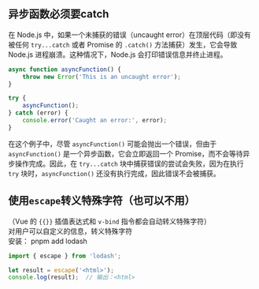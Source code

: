 ## 异步函数必须要catch
在 Node.js 中，如果一个未捕获的错误（uncaught error）在顶层代码（即没有被任何 `try...catch` 或者 Promise 的 `.catch()` 方法捕获）发生，它会导致 Node.js 进程崩溃。这种情况下，Node.js 会打印错误信息并终止进程。

```javascript
async function asyncFunction() {
	throw new Error('This is an uncaught error');
}

try { 
	asyncFunction(); 
} catch (error) { 
	console.error('Caught an error:', error); 
}
```

在这个例子中，尽管 `asyncFunction()` 可能会抛出一个错误，但由于 `asyncFunction()` 是一个异步函数，它会立即返回一个 Promise，而不会等待异步操作完成。因此，在 `try...catch` 块中捕获错误的尝试会失败，因为在执行 `try` 块时，`asyncFunction()` 还没有执行完成，因此错误不会被捕获。

## 使用`escape`转义特殊字符（也可以不用）
（Vue 的 `{{}}` 插值表达式和 `v-bind` 指令都会自动转义特殊字符）  
对用户可以自定义的信息，转义特殊字符  
安装： pnpm add lodash
```js
import { escape } from 'lodash';

let result = escape('<html>');
console.log(result);  // 输出：<html>
```

